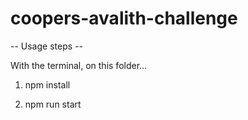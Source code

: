 # coopers-avalith-challenge

-- Usage steps --

With the terminal, on this folder...

1. npm install

2. npm run start